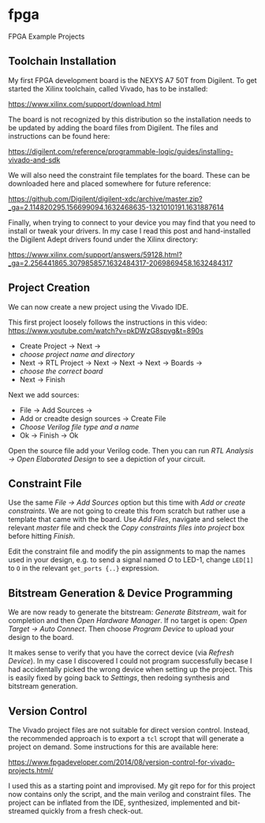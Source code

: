 # fpga
FPGA Example Projects

## Toolchain Installation

My first FPGA development board is the NEXYS A7 50T from Digilent. To get started the Xilinx toolchain, called Vivado, has to be installed:  

https://www.xilinx.com/support/download.html

The board is not recognized by this distribution so the installation needs to be updated by adding the board files from Digilent. The files and instructions can be found here:

https://digilent.com/reference/programmable-logic/guides/installing-vivado-and-sdk

We will also need the constraint file templates for the board. These can be downloaded here and placed somewhere for future reference:

https://github.com/Digilent/digilent-xdc/archive/master.zip?_ga=2.114820295.156699094.1632468635-1321010191.1631887614

Finally, when trying to connect to your device you may find that you need to install or tweak your drivers. In my case I read this post and hand-installed the Digilent Adept drivers found under the Xilinx directory:

https://www.xilinx.com/support/answers/59128.html?_ga=2.256441865.307985857.1632484317-2069869458.1632484317

## Project Creation

We can now create a new project using the Vivado IDE.

This first project loosely follows the instructions in this video: https://www.youtube.com/watch?v=pkDWzG8spvg&t=890s

* Create Project -> Next ->
* _choose project name and directory_
* Next -> RTL Project -> Next -> Next -> Next -> Boards ->
* _choose the correct board_
* Next -> Finish

Next we add sources:

* File -> Add Sources ->
* Add or creadte design sources -> Create File
* _Choose Verilog file type and a name_
* Ok -> Finish -> Ok

Open the source file add your Verilog code. Then you can run *RTL Analysis -> Open Elaborated Design* to see a depiction of your circuit.

## Constraint File

Use the same *File -> Add Sources* option but this time with *Add or create constraints*. We are not going to create this from scratch but rather use a template that came with the board. Use *Add Files*, navigate and select the relevant *master* file and check the *Copy constraints files into project* box before hitting *Finish*.

Edit the constraint file and modify the pin assignments to map the names used in your design, e.g. to send a signal named *O* to LED-1, change `LED[1]` to `O` in the relevant `get_ports {..}` expression.

## Bitstream Generation & Device Programming

We are now ready to generate the bitstream: *Generate Bitstream*, wait for completion and then *Open Hardware Manager*. If no target is open: *Open Target -> Auto Connect*. Then choose *Program Device* to upload your design to the board.

It makes sense to verify that you have the correct device (via *Refresh Device*). In my case I discovered I could not program successfully becase I had accidentally picked the wrong device when setting up the project. This is easily fixed by going back to *Settings*, then redoing synthesis and bitstream generation.

## Version Control

The Vivado project files are not suitable for direct version control. Instead, the recommended approach is to export a `tcl` scropt that will generate a project on demand. Some instructions for this are available here:

https://www.fpgadeveloper.com/2014/08/version-control-for-vivado-projects.html/

I used this as a starting point and improvised. My git repo for for this project now contains only the script, and the main verilog and constraint files. The project can be inflated from the IDE, synthesized, implemented and bit-streamed quickly from a fresh check-out.

